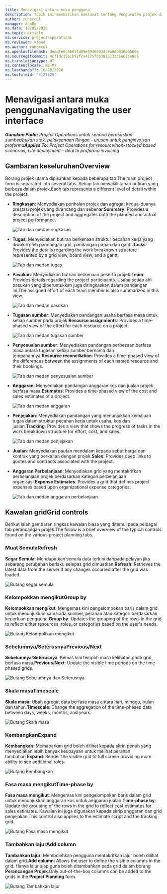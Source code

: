 ```yaml
---
title: Menavigasi antara muka pengguna
description: Topik ini memberikan maklumat tentang Pengurusan projek dalam Operasi projek Dynamics 365.
author: ruhercul
manager: AnnBe
ms.date: 10/05/2020
ms.topic: article
ms.service: project-operations
ms.reviewer: kfend
ms.author: ruhercul
ms.openlocfilehash: deedfe0c6601fd09e09460034c9a0db936b6566e
ms.sourcegitcommit: 4cf1dc1561b92fca4175f0b3813133c5e63ce8e6
ms.translationtype: HT
ms.contentlocale: ms-MY
ms.lasthandoff: 10/28/2020
ms.locfileid: "4127529"
---
```

# <a name="navigating-the-user-interface"></a><span data-ttu-id="de83e-103">Menavigasi antara muka pengguna</span><span class="sxs-lookup"><span data-stu-id="de83e-103">Navigating the user interface</span></span>

<span data-ttu-id="de83e-104">_**Gunakan Pada:** Project Operations untuk senario berasaskan sumber/bukan stok, pelaksanaan Ringan - urusan untuk penginvoisan proforma_</span><span class="sxs-lookup"><span data-stu-id="de83e-104">_**Applies To:** Project Operations for resource/non-stocked based scenarios, Lite deployment - deal to proforma invoicing_</span></span>

## <a name="overview"></a><span data-ttu-id="de83e-105">Gambaran keseluruhan</span><span class="sxs-lookup"><span data-stu-id="de83e-105">Overview</span></span>

<span data-ttu-id="de83e-106">Borang projek utama dipisahkan kepada beberapa tab.</span><span class="sxs-lookup"><span data-stu-id="de83e-106">The main project form is separated into several tabs.</span></span> <span data-ttu-id="de83e-107">Setiap tab mewakili tahap butiran yang berbeza dalam projek.</span><span class="sxs-lookup"><span data-stu-id="de83e-107">Each tab represents a different level of detail within the project.</span></span>

- <span data-ttu-id="de83e-108">**Ringkasan**: Menyediakan perihalan projek dan agregat kedua-duanya prestasi projek yang dirancang dan sebenar.</span><span class="sxs-lookup"><span data-stu-id="de83e-108">**Summary**: Provides a description of the project and aggregates both the planned and actual project performance.</span></span>

    ![Tab dan medan ringkasan](media/navigation7.png)

- <span data-ttu-id="de83e-110">**Tugas**: Menyediakan butiran berkenaan struktur pecahan kerja yang diwakili oleh pandangan grid, pandangan papan dan gantt.</span><span class="sxs-lookup"><span data-stu-id="de83e-110">**Tasks**: Provides the details regarding the work breakdown structure represented by a grid view, board view, and a gantt.</span></span>

    ![Tab dan medan tugas](media/navigation8.png)

- <span data-ttu-id="de83e-112">**Pasukan**: Menyediakan butiran berkenaan peserta projek.</span><span class="sxs-lookup"><span data-stu-id="de83e-112">**Team**: Provides details regarding the project participants.</span></span> <span data-ttu-id="de83e-113">Usaha setiap ahli pasukan yang diperuntukkan juga diringkaskan dalam pandangan ini.</span><span class="sxs-lookup"><span data-stu-id="de83e-113">The assigned effort of each team member is also summarized in this view.</span></span>

    ![Tab dan medan pasukan](media/navigation9.png)

- <span data-ttu-id="de83e-115">**Tugasan sumber**: Menyediakan pandangan usaha berfasa masa untuk setiap sumber pada projek.</span><span class="sxs-lookup"><span data-stu-id="de83e-115">**Resource assignments**: Provides a time-phased view of the effort for each resource on a project.</span></span>

    ![Tab dan medan tugasan sumber](media/navigation10.png)

- <span data-ttu-id="de83e-117">**Penyesuaian sumber**: Menyediakan pandangan perbezaan berfasa masa antara tugasan setiap sumber bernama dan tempahannya.</span><span class="sxs-lookup"><span data-stu-id="de83e-117">**Resource reconciliation**: Provides a time-phased view of the differences between the assignments of each named resource and their bookings.</span></span>

    ![Tab dan medan penyesuaian sumber](media/navigation11.png)

- <span data-ttu-id="de83e-119">**Anggaran**: Menyediakan pandangan anggaran kos dan jualan projek berfasa masa.</span><span class="sxs-lookup"><span data-stu-id="de83e-119">**Estimates**: Provides a time-phased view of the cost and sales estimates of a project.</span></span>

    ![Tab dan medan anggaran](media/navigation12.png)

- <span data-ttu-id="de83e-121">**Penjejakan**: Menyediakan pandangan yang menunjukkan kemajuan tugas dalam struktur pecahan kerja untuk usaha, kos dan jualan.</span><span class="sxs-lookup"><span data-stu-id="de83e-121">**Tracking**: Provides a view that shows the progress of tasks in the work breakdown structure for effort, cost, and sales.</span></span>

    ![Tab dan medan penjejakan](media/navigation13.png)

- <span data-ttu-id="de83e-123">**Jualan**: Menyediakan pautan mendalam kepada sebut harga dan kontrak yang berkaitan dengan projek.</span><span class="sxs-lookup"><span data-stu-id="de83e-123">**Sales**: Provides deep links to quotes and contracts associated with the project.</span></span>

- <span data-ttu-id="de83e-124">**Anggaran Perbelanjaan**: Menyediakan grid yang mentakrifkan perbelanjaan projek berdasarkan kategori perbelanjaan organisasi.</span><span class="sxs-lookup"><span data-stu-id="de83e-124">**Expense Estimates**: Provides a grid that defines project expenses based upon organizational expense categories.</span></span>

    ![Tab dan medan anggaran perbelanjaan](media/navigation14.png)

## <a name="grid-controls"></a><span data-ttu-id="de83e-126">Kawalan grid</span><span class="sxs-lookup"><span data-stu-id="de83e-126">Grid controls</span></span>

<span data-ttu-id="de83e-127">Berikut ialah gambaran ringkas kawalan biasa yang ditemui pada pelbagai tab perancangan projek.</span><span class="sxs-lookup"><span data-stu-id="de83e-127">The follow is a brief overview of the typical controls found on the various project planning tabs.</span></span>

### <a name="refresh"></a><span data-ttu-id="de83e-128">Muat Semula</span><span class="sxs-lookup"><span data-stu-id="de83e-128">Refresh</span></span>

<span data-ttu-id="de83e-129">**Segar Semula**: Mendapatkan semula data terkini daripada pelayan jika sebarang perubahan berlaku selepas grid dimuatkan.</span><span class="sxs-lookup"><span data-stu-id="de83e-129">**Refresh**: Retrieves the latest data from the server if any changes occurred after the grid was loaded.</span></span>

![Butang segar semula](media/navigation7.png)

### <a name="group-by"></a><span data-ttu-id="de83e-131">Kelompokkan mengikut</span><span class="sxs-lookup"><span data-stu-id="de83e-131">Group by</span></span>

<span data-ttu-id="de83e-132">**Kelompokkan mengikut**: Mengemas kini pengelompokan baris dalam grid untuk menunjukkan sama ada sumber, peranan atau kategori berdasarkan keperluan pengguna.</span><span class="sxs-lookup"><span data-stu-id="de83e-132">**Group by**: Updates the grouping of the rows in the grid to reflect either resources, roles, or categories based on the user's needs.</span></span>

![Butang Kelompokkan mengikut](media/navigation6.png)

### <a name="previousnext"></a><span data-ttu-id="de83e-134">Sebelumnya/Seterusnya</span><span class="sxs-lookup"><span data-stu-id="de83e-134">Previous/Next</span></span>

<span data-ttu-id="de83e-135">**Sebelumnya**/**Seterusnya**: Kemas kini tempoh masa kelihatan pada grid berfasa masa.</span><span class="sxs-lookup"><span data-stu-id="de83e-135">**Previous**/**Next**: Update the visible time periods on the time-phased grids.</span></span>

![Butang Sebelumnya dan Seterusnya](media/navigation2.png)

### <a name="timescale"></a><span data-ttu-id="de83e-137">Skala masa</span><span class="sxs-lookup"><span data-stu-id="de83e-137">Timescale</span></span>

<span data-ttu-id="de83e-138">**Skala masa**: Ubah agregat data berfasa masa antara hari, minggu, bulan dan tahun.</span><span class="sxs-lookup"><span data-stu-id="de83e-138">**Timescale**: Change the aggregation of the time-phased data between days, weeks, months, and years.</span></span>

![Butang Skala masa](media/navigation3.png)

### <a name="expand"></a><span data-ttu-id="de83e-140">Kembangkan</span><span class="sxs-lookup"><span data-stu-id="de83e-140">Expand</span></span>

<span data-ttu-id="de83e-141">**Kembangkan**: Memaparkan grid boleh dilihat kepada skrin penuh yang menyediakan lebih banyak keupayaan untuk melihat peranan tambahan.</span><span class="sxs-lookup"><span data-stu-id="de83e-141">**Expand**: Render the visible grid to full screen providing more ability to see additional roles.</span></span>

![Butang Kembangkan](media/navigation4.png)

### <a name="time-phase-by"></a><span data-ttu-id="de83e-143">Fasa masa mengikut</span><span class="sxs-lookup"><span data-stu-id="de83e-143">Time-phase by</span></span>

<span data-ttu-id="de83e-144">**Fasa masa mengikut**: Mengemas kini pengelompokan baris dalam grid untuk menunjukkan anggaran kos untuk anggaran jualan.</span><span class="sxs-lookup"><span data-stu-id="de83e-144">**Time-phase by**: Update the grouping of the rows in the grid to reflect cost estimates for sales estimates.</span></span> <span data-ttu-id="de83e-145">Kawalan ini juga digunakan kepada skrip anggaran dan grid penjejakan.</span><span class="sxs-lookup"><span data-stu-id="de83e-145">This control also applies to the estimate script and the tracking grid.</span></span>

![Butang Fasa masa mengikut](media/navigation0.png)

### <a name="add-column"></a><span data-ttu-id="de83e-147">Tambahkan lajur</span><span class="sxs-lookup"><span data-stu-id="de83e-147">Add column</span></span>

<span data-ttu-id="de83e-148">**Tambahkan lajur**: Membolehkan pengguna mentakrifkan lajur boleh dilihat dalam grid.</span><span class="sxs-lookup"><span data-stu-id="de83e-148">**Add column**: Allows the user to define the visible columns in the grid.</span></span> <span data-ttu-id="de83e-149">Hanya lajur siap guna boleh ditambahkan pada grid dalam borang **Perancangan Projek**.</span><span class="sxs-lookup"><span data-stu-id="de83e-149">Only out-of-the-box columns can be added to the grids in the **Project Planning** form.</span></span>

![Butang Tambahkan lajur](media/navigation5.png)

